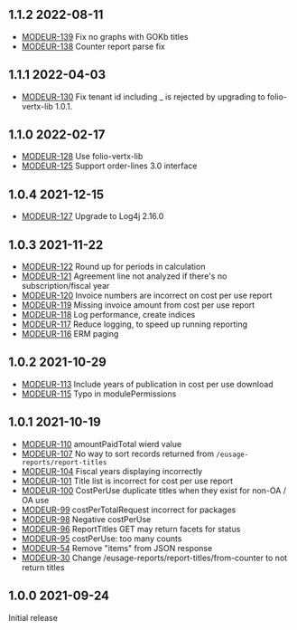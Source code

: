 ## 1.1.2 2022-08-11

 * [MODEUR-139](https://issues.folio.org/browse/MODEUR-139) Fix no graphs with GOKb titles
 * [MODEUR-138](https://issues.folio.org/browse/MODEUR-138) Counter report parse fix

## 1.1.1 2022-04-03

 * [MODEUR-130](https://issues.folio.org/browse/MODEUR-130) Fix tenant id including _ is rejected by upgrading to folio-vertx-lib 1.0.1.

## 1.1.0 2022-02-17

 * [MODEUR-128](https://issues.folio.org/browse/MODEUR-128) Use folio-vertx-lib
 * [MODEUR-125](https://issues.folio.org/browse/MODEUR-125) Support order-lines 3.0 interface

## 1.0.4 2021-12-15

 * [MODEUR-127](https://issues.folio.org/browse/MODEUR-127) Upgrade to Log4j 2.16.0

## 1.0.3 2021-11-22

 * [MODEUR-122](https://issues.folio.org/browse/MODEUR-122) Round up for periods in calculation
 * [MODEUR-121](https://issues.folio.org/browse/MODEUR-121) Agreement line not analyzed if there's no
   subscription/fiscal year
 * [MODEUR-120](https://issues.folio.org/browse/MODEUR-120) Invoice numbers are incorrect on cost per use report
 * [MODEUR-119](https://issues.folio.org/browse/MODEUR-119) Missing invoice amount from cost per use report
 * [MODEUR-118](https://issues.folio.org/browse/MODEUR-118) Log performance, create indices
 * [MODEUR-117](https://issues.folio.org/browse/MODEUR-117) Reduce logging, to speed up running reporting
 * [MODEUR-116](https://issues.folio.org/browse/MODEUR-116) ERM paging

## 1.0.2 2021-10-29

 * [MODEUR-113](https://issues.folio.org/browse/MODEUR-113) Include years of publication in cost per use download
 * [MODEUR-115](https://issues.folio.org/browse/MODEUR-115) Typo in modulePermissions

## 1.0.1 2021-10-19

 * [MODEUR-110](https://issues.folio.org/browse/MODEUR-110) amountPaidTotal wierd value
 * [MODEUR-107](https://issues.folio.org/browse/MODEUR-107) No way to sort records returned from
   `/eusage-reports/report-titles`
 * [MODEUR-104](https://issues.folio.org/browse/MODEUR-104) Fiscal years displaying incorrectly
 * [MODEUR-101](https://issues.folio.org/browse/MODEUR-101) Title list is incorrect for cost per
   use report
 * [MODEUR-100](https://issues.folio.org/browse/MODEUR-100) CostPerUse duplicate titles when they
   exist for non-OA / OA use
 * [MODEUR-99](https://issues.folio.org/browse/MODEUR-99) costPerTotalRequest incorrect for packages
 * [MODEUR-98](https://issues.folio.org/browse/MODEUR-98) Negative costPerUse
 * [MODEUR-96](https://issues.folio.org/browse/MODEUR-96) ReportTitles GET may return facets for status
 * [MODEUR-95](https://issues.folio.org/browse/MODEUR-95) costPerUse: too many counts
 * [MODEUR-54](https://issues.folio.org/browse/MODEUR-54) Remove "items" from JSON response
 * [MODEUR-30](https://issues.folio.org/browse/MODEUR-30) Change /eusage-reports/report-titles/from-counter
   to not return titles

## 1.0.0 2021-09-24

Initial release
